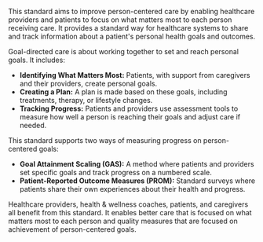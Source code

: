 This standard aims to improve person-centered care by enabling healthcare providers and patients to focus on what matters most to each person receiving care. It provides a standard way for healthcare systems to share and track information about a patient's personal health goals and outcomes.

Goal-directed care is about working together to set and reach personal goals. It includes:
- **Identifying What Matters Most:** Patients, with support from caregivers and their providers, create personal goals.
- **Creating a Plan:** A plan is made based on these goals, including treatments, therapy, or lifestyle changes.
- **Tracking Progress:** Patients and providers use assessment tools to measure how well a person is reaching their goals and adjust care if needed.

This standard supports two ways of measuring progress on person-centered goals:
- **Goal Attainment Scaling (GAS):** A method where patients and providers set specific goals and track progress on a numbered scale.
- **Patient-Reported Outcome Measures (PROM):** Standard surveys where patients share their own experiences about their health and progress.

Healthcare providers, health & wellness coaches, patients, and caregivers all benefit from this standard. It enables better care that is focused on what matters most to each person and quality measures that are focused on achievement of person-centered goals.
